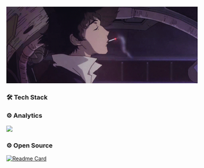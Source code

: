 <p align="center">
  <img width="900" src="https://github.com/xoheveras/xoheveras/blob/master/Readme/Images/BG.gif">
</p>

### 🛠  Tech Stack

<!-- ![Profile views](https://img.shields.io/static/v1?style=for-the-badge&label=&message=C%23&color=purple)
![Profile views](https://img.shields.io/static/v1?style=for-the-badge&label=&message=PHP&color=purple)
![Profile views](https://img.shields.io/static/v1?style=for-the-badge&label=&message=Python&color=purple)
![Profile views](https://img.shields.io/static/v1?style=for-the-badge&label=&message=SQL&color=purple)
![Profile views](https://img.shields.io/static/v1?style=for-the-badge&label=&message=.NET&color=purple)
![Profile views](https://img.shields.io/static/v1?style=for-the-badge&label=&message=Delphi&color=purple)
![Profile views](https://img.shields.io/static/v1?style=for-the-badge&label=&message=Html%2BCSS3&color=purple)
![Profile views](https://img.shields.io/static/v1?style=for-the-badge&label=&message=JavaScript&color=purple)
![Profile views](https://img.shields.io/static/v1?style=for-the-badge&label=&message=Pawn&color=purple) -->

### ⚙️  Analytics
![](https://komarev.com/ghpvc/?username=xoheveras&color=blueviolet)

### ⚙️  Open Source


<div align="left">

[![Readme Card](https://github-readme-stats.vercel.app/api/pin/?username=retcode&repo=Xinoro&theme=dark&border_color=0d1117&bg_color=0d1117)](https://github.com/xoheveras/Xinoro)
  
</div>
